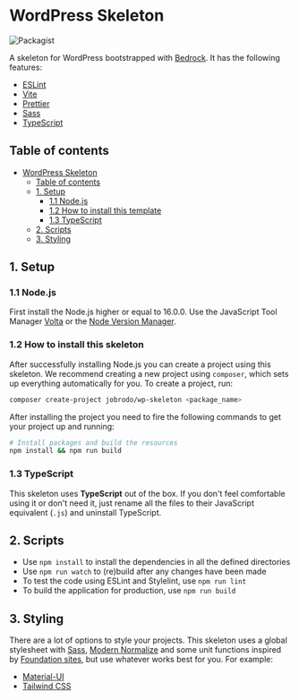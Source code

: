 # WordPress Skeleton

![Packagist](https://img.shields.io/packagist/v/jobrodo/wp-skeleton)

A skeleton for WordPress bootstrapped with [Bedrock](https://roots.io/bedrock/). It has the following features:

- [ESLint](https://eslint.org/)
- [Vite](https://vitejs.dev/)
- [Prettier](https://prettier.io/)
- [Sass](https://sass-lang.com/)
- [TypeScript](https://www.typescriptlang.org/)

## Table of contents

- [WordPress Skeleton](#wordpress-skeleton)
	- [Table of contents](#table-of-contents)
	- [1. Setup](#1-setup)
		- [1.1 Node.js](#11-nodejs)
		- [1.2 How to install this template](#12-how-to-install-this-template)
		- [1.3 TypeScript](#13-typescript)
	- [2. Scripts](#2-scripts)
	- [3. Styling](#4-styling)

## 1. Setup

### 1.1 Node.js

First install the Node.js higher or equal to 16.0.0. Use the JavaScript Tool Manager [Volta](https://volta.sh/) or
the [Node Version Manager](https://github.com/nvm-sh/nvm).

### 1.2 How to install this skeleton

After successfully installing Node.js you can create a project using this skeleton. We recommend creating a new project
using `composer`, which sets up everything automatically for you. To create a project, run:

```bash
composer create-project jobrodo/wp-skeleton <package_name>
```

After installing the project you need to fire the following commands to get your project up and running:

```bash
# Install packages and build the resources
npm install && npm run build
```

### 1.3 TypeScript

This skeleton uses **TypeScript** out of the box. If you don't feel comfortable using it or don't need it, just rename
all the files to their JavaScript equivalent (`.js`) and uninstall TypeScript.

## 2. Scripts

- Use `npm install` to install the dependencies in all the defined directories
- Use `npm run watch` to (re)build after any changes have been made
- To test the code using ESLint and Stylelint, use `npm run lint`
- To build the application for production, use `npm run build`

## 3. Styling

There are a lot of options to style your projects. This skeleton uses a global stylesheet with [Sass](https://sass-lang.com/), [Modern Normalize](https://www.npmjs.com/package/modern-normalize/) and some unit functions inspired
by [Foundation sites](https://get.foundation/sites/docs/sass-functions.html), but use whatever works best for you.
For example:

- [Material-UI](https://mui.com/)
- [Tailwind CSS](https://tailwindcss.com/)
